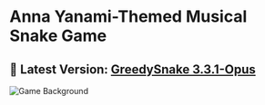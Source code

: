 # Anna Yanami-Themed Musical Snake Game

## **🌟 Latest Version: [GreedySnake 3.3.1-Opus](https://github.com/HistoriaNonVult/Yanami-Anna-GreedySnake/releases/tag/v3.3.1-Opus)**  

![Game Background](https://github.com/user-attachments/assets/7449dc61-60f4-4778-9bd6-39c3ef89d08b)
